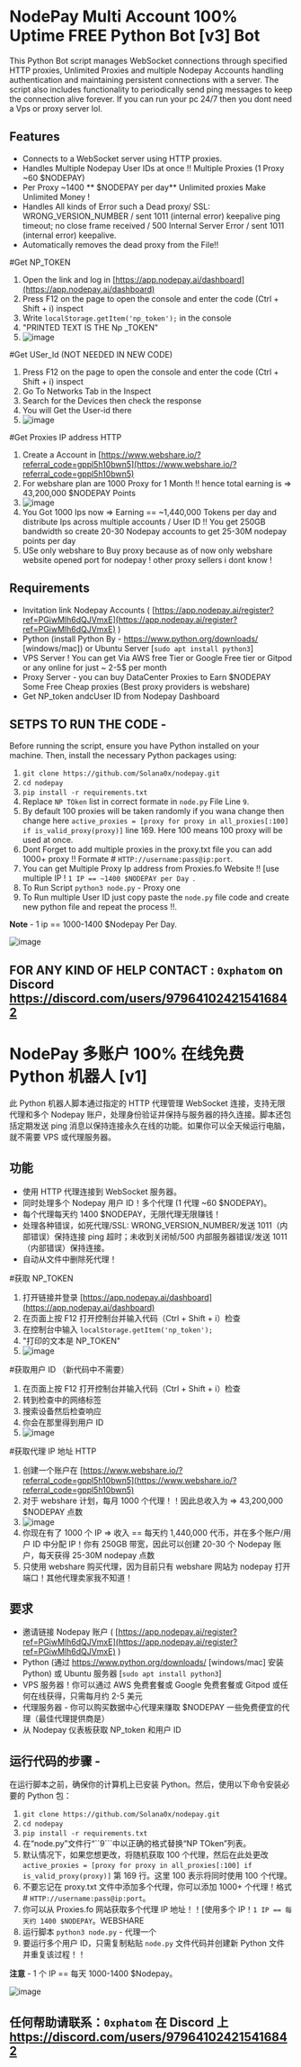 # NodePay Multi Account 100% Uptime FREE Python Bot [v3] Bot

This Python Bot script manages WebSocket connections through specified HTTP proxies, Unlimited Proxies and multiple Nodepay Accounts handling authentication and maintaining persistent connections with a server. The script also includes functionality to periodically send ping messages to keep the connection alive forever. If you can run your pc 24/7 then you dont need a Vps or proxy server lol.

## Features

- Connects to a WebSocket server using HTTP proxies.
- Handles Multiple Nodepay User IDs at once !! Multiple Proxies (1 Proxy ~60 $NODEPAY)
- Per Proxy ~1400 ** $NODEPAY per day** Unlimited proxies Make Unlimited Money !
- Handles All kinds of Error such a Dead proxy/ SSL: WRONG_VERSION_NUMBER / sent 1011 (internal error) keepalive ping timeout; no close frame received / 500 Internal Server Error / sent 1011 (internal error) keepalive.
- Automatically removes the dead proxy from the File!!

#Get NP_TOKEN

1. Open the link and log in [https://app.nodepay.ai/dashboard](https://app.nodepay.ai/dashboard)
2. Press F12 on the page to open the console and enter the code (Ctrl + Shift + i) inspect
3. Write `localStorage.getItem('np_token');` in the console
4. "PRINTED TEXT IS THE Np _TOKEN"
5. ![image](https://github.com/Solana0x/nodepay/assets/142747768/bf907faa-0e56-4935-a5dc-da95f612fa07)

#Get USer_Id (NOT NEEDED IN NEW CODE) 

1. Press F12 on the page to open the console and enter the code (Ctrl + Shift + i) inspect
2. Go To Networks Tab in the Inspect
3. Search for the Devices then check the response
4. You will Get the User-id there
5. ![image](https://github.com/Solana0x/nodepay/assets/142747768/d9b07511-0554-4330-8d7c-81395b92c25b)

#Get Proxies IP address HTTP

1. Create a Account in  [https://www.webshare.io/?referral_code=gppl5h10bwn5](https://www.webshare.io/?referral_code=gppl5h10bwn5)
2. For webshare plan are 1000 Proxy for 1 Month !! hence total earning is => 43,200,000 $NODEPAY Points
3. ![image](https://github.com/Solana0x/nodepay/assets/142747768/82eb59b5-9f74-4d14-96b0-c35bb1e8925e)
4. You Got 1000 Ips now => Earning == ~1,440,000 Tokens per day and distribute Ips across multiple accounts / User ID !! You get 250GB bandwidth so create 20-30 Nodepay accounts to get 25-30M nodepay points per day
5. USe only webshare to Buy proxy because as of now only webshare website opened port for nodepay ! other proxy sellers i dont know !

## Requirements

- Invitation link Nodepay Accounts ( [https://app.nodepay.ai/register?ref=PGiwMlh6dQJVmxE](https://app.nodepay.ai/register?ref=PGiwMlh6dQJVmxE) )
- Python (install Python By - https://www.python.org/downloads/ [windows/mac]) or Ubuntu Server [`sudo apt install python3`]
- VPS Server ! You can get Via AWS free Tier or Google Free tier or Gitpod or any online for just ~ 2-5$ per month
- Proxy Server - you can buy DataCenter Proxies to Earn $NODEPAY Some Free Cheap proxies (Best proxy providers is webshare)
- Get NP_token andcUser ID from Nodepay Dashboard

## SETPS TO RUN THE CODE -

Before running the script, ensure you have Python installed on your machine. Then, install the necessary Python packages using:

1. ``` git clone https://github.com/Solana0x/nodepay.git ```
2. ``` cd nodepay ```
3. ``` pip install -r requirements.txt ```
4. Replace `NP TOken` list in correct formate in `node.py` File Line ```9```.
5. By default 100 proxies will be taken randomly if you wana change then change here `active_proxies = [proxy for proxy in all_proxies[:100] if is_valid_proxy(proxy)]` line 169. Here 100 means 100 proxy will be used at once.
6. Dont Forget to add multiple proxies in the proxy.txt file you can add 1000+ proxy !! Formate # `HTTP://username:pass@ip:port`.
7. You can get Multiple Proxy Ip address from Proxies.fo Website !! [use multiple IP ! `1 IP == ~1400 $NODEPAY per Day `.
8. To Run Script `python3 node.py` - Proxy one
10. To Run multiple User ID just copy paste the `node.py` file code and create new python file and repeat the process !!. 

**Note** - 1 ip == 1000-1400 $Nodepay Per Day.

![image](https://github.com/Solana0x/nodepay/assets/142747768/cbfd5d20-6d30-494c-9af1-34c2415d27d1)

## FOR ANY KIND OF HELP CONTACT : ` 0xphatom ` on Discord  https://discord.com/users/979641024215416842




# NodePay 多账户 100% 在线免费 Python 机器人 [v1]

此 Python 机器人脚本通过指定的 HTTP 代理管理 WebSocket 连接，支持无限代理和多个 Nodepay 账户，处理身份验证并保持与服务器的持久连接。脚本还包括定期发送 ping 消息以保持连接永久在线的功能。如果你可以全天候运行电脑，就不需要 VPS 或代理服务器。

## 功能

- 使用 HTTP 代理连接到 WebSocket 服务器。
- 同时处理多个 Nodepay 用户 ID！多个代理 (1 代理 ~60 $NODEPAY)。
- 每个代理每天约 1400 $NODEPAY，无限代理无限赚钱！
- 处理各种错误，如死代理/SSL: WRONG_VERSION_NUMBER/发送 1011（内部错误）保持连接 ping 超时；未收到关闭帧/500 内部服务器错误/发送 1011（内部错误）保持连接。
- 自动从文件中删除死代理！

#获取 NP_TOKEN

1. 打开链接并登录 [https://app.nodepay.ai/dashboard](https://app.nodepay.ai/dashboard)
2. 在页面上按 F12 打开控制台并输入代码（Ctrl + Shift + i）检查
3. 在控制台中输入 `localStorage.getItem('np_token');`
4. "打印的文本是 NP_TOKEN"
5. ![image](https://github.com/Solana0x/nodepay/assets/142747768/bf907faa-0e56-4935-a5dc-da95f612fa07)

#获取用户 ID （新代码中不需要）

1. 在页面上按 F12 打开控制台并输入代码（Ctrl + Shift + i）检查
2. 转到检查中的网络标签
3. 搜索设备然后检查响应
4. 你会在那里得到用户 ID
5. ![image](https://github.com/Solana0x/nodepay/assets/142747768/d9b07511-0554-4330-8d7c-81395b92c25b)

#获取代理 IP 地址 HTTP

1. 创建一个账户在 [https://www.webshare.io/?referral_code=gppl5h10bwn5](https://www.webshare.io/?referral_code=gppl5h10bwn5)
2. 对于 webshare 计划，每月 1000 个代理！！因此总收入为 => 43,200,000 $NODEPAY 点数
3. ![image](https://github.com/Solana0x/nodepay/assets/142747768/82eb59b5-9f74-4d14-96b0-c35bb1e8925e)
4. 你现在有了 1000 个 IP => 收入 == 每天约 1,440,000 代币，并在多个账户/用户 ID 中分配 IP！你有 250GB 带宽，因此可以创建 20-30 个 Nodepay 账户，每天获得 25-30M nodepay 点数
5. 只使用 webshare 购买代理，因为目前只有 webshare 网站为 nodepay 打开端口！其他代理卖家我不知道！

## 要求

- 邀请链接 Nodepay 账户 ( [https://app.nodepay.ai/register?ref=PGiwMlh6dQJVmxE](https://app.nodepay.ai/register?ref=PGiwMlh6dQJVmxE) )
- Python (通过 https://www.python.org/downloads/ [windows/mac] 安装 Python) 或 Ubuntu 服务器 [`sudo apt install python3`]
- VPS 服务器！你可以通过 AWS 免费套餐或 Google 免费套餐或 Gitpod 或任何在线获得，只需每月约 2-5 美元
- 代理服务器 - 你可以购买数据中心代理来赚取 $NODEPAY 一些免费便宜的代理（最佳代理提供商是）
- 从 Nodepay 仪表板获取 NP_token 和用户 ID

## 运行代码的步骤 -

在运行脚本之前，确保你的计算机上已安装 Python。然后，使用以下命令安装必要的 Python 包：

1. ``` git clone https://github.com/Solana0x/nodepay.git ```
2. ``` cd nodepay ```
3. ``` pip install -r requirements.txt ```
4. 在“node.py”文件行“``9```中以正确的格式替换“NP TOken”列表。
5. 默认情况下，如果您想更改，将随机获取 100 个代理，然后在此处更改 `active_proxies = [proxy for proxy in all_proxies[:100] if is_valid_proxy(proxy)]` 第 169 行。这里 100 表示将同时使用 100 个代理。
6. 不要忘记在 proxy.txt 文件中添加多个代理，你可以添加 1000+ 个代理！格式 # `HTTP://username:pass@ip:port`。
7. 你可以从 Proxies.fo 网站获取多个代理 IP 地址！！[使用多个 IP！`1 IP == 每天约 1400 $NODEPAY`。WEBSHARE
8. 运行脚本 `python3 node.py` - 代理一个
9. 要运行多个用户 ID，只需复制粘贴 `node.py` 文件代码并创建新 Python 文件并重复该过程！！

**注意** - 1 个 IP == 每天 1000-1400 $Nodepay。

![image](https://github.com/Solana0x/nodepay/assets/142747768/52323bc5-a151-44de-8038-f79b970736b5)

## 任何帮助请联系：` 0xphatom ` 在 Discord 上 https://discord.com/users/979641024215416842
